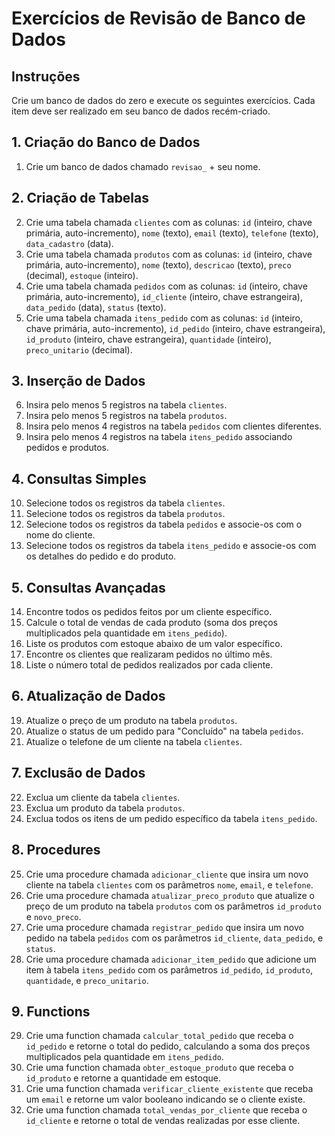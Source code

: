 # Exercícios de Revisão de Banco de Dados

## Instruções
Crie um banco de dados do zero e execute os seguintes exercícios. Cada item deve ser realizado em seu banco de dados recém-criado.
## 1. Criação do Banco de Dados
1. Crie um banco de dados chamado `revisao_` + seu nome.

## 2. Criação de Tabelas
2. Crie uma tabela chamada `clientes` com as colunas: `id` (inteiro, chave primária, auto-incremento), `nome` (texto), `email` (texto), `telefone` (texto), `data_cadastro` (data).
3. Crie uma tabela chamada `produtos` com as colunas: `id` (inteiro, chave primária, auto-incremento), `nome` (texto), `descricao` (texto), `preco` (decimal), `estoque` (inteiro).
4. Crie uma tabela chamada `pedidos` com as colunas: `id` (inteiro, chave primária, auto-incremento), `id_cliente` (inteiro, chave estrangeira), `data_pedido` (data), `status` (texto).
5. Crie uma tabela chamada `itens_pedido` com as colunas: `id` (inteiro, chave primária, auto-incremento), `id_pedido` (inteiro, chave estrangeira), `id_produto` (inteiro, chave estrangeira), `quantidade` (inteiro), `preco_unitario` (decimal).

## 3. Inserção de Dados
6. Insira pelo menos 5 registros na tabela `clientes`.
7. Insira pelo menos 5 registros na tabela `produtos`.
8. Insira pelo menos 4 registros na tabela `pedidos` com clientes diferentes.
9. Insira pelo menos 4 registros na tabela `itens_pedido` associando pedidos e produtos.

## 4. Consultas Simples
10. Selecione todos os registros da tabela `clientes`.
11. Selecione todos os registros da tabela `produtos`.
12. Selecione todos os registros da tabela `pedidos` e associe-os com o nome do cliente.
13. Selecione todos os registros da tabela `itens_pedido` e associe-os com os detalhes do pedido e do produto.

## 5. Consultas Avançadas
14. Encontre todos os pedidos feitos por um cliente específico.
15. Calcule o total de vendas de cada produto (soma dos preços multiplicados pela quantidade em `itens_pedido`).
16. Liste os produtos com estoque abaixo de um valor específico.
17. Encontre os clientes que realizaram pedidos no último mês.
18. Liste o número total de pedidos realizados por cada cliente.

## 6. Atualização de Dados
19. Atualize o preço de um produto na tabela `produtos`.
20. Atualize o status de um pedido para "Concluído" na tabela `pedidos`.
21. Atualize o telefone de um cliente na tabela `clientes`.

## 7. Exclusão de Dados
22. Exclua um cliente da tabela `clientes`.
23. Exclua um produto da tabela `produtos`.
24. Exclua todos os itens de um pedido específico da tabela `itens_pedido`.

## 8. Procedures
25. Crie uma procedure chamada `adicionar_cliente` que insira um novo cliente na tabela `clientes` com os parâmetros `nome`, `email`, e `telefone`.
26. Crie uma procedure chamada `atualizar_preco_produto` que atualize o preço de um produto na tabela `produtos` com os parâmetros `id_produto` e `novo_preco`.
27. Crie uma procedure chamada `registrar_pedido` que insira um novo pedido na tabela `pedidos` com os parâmetros `id_cliente`, `data_pedido`, e `status`.
28. Crie uma procedure chamada `adicionar_item_pedido` que adicione um item à tabela `itens_pedido` com os parâmetros `id_pedido`, `id_produto`, `quantidade`, e `preco_unitario`.

## 9. Functions
29. Crie uma function chamada `calcular_total_pedido` que receba o `id_pedido` e retorne o total do pedido, calculando a soma dos preços multiplicados pela quantidade em `itens_pedido`.
30. Crie uma function chamada `obter_estoque_produto` que receba o `id_produto` e retorne a quantidade em estoque.
31. Crie uma function chamada `verificar_cliente_existente` que receba um `email` e retorne um valor booleano indicando se o cliente existe.
32. Crie uma function chamada `total_vendas_por_cliente` que receba o `id_cliente` e retorne o total de vendas realizadas por esse cliente.

